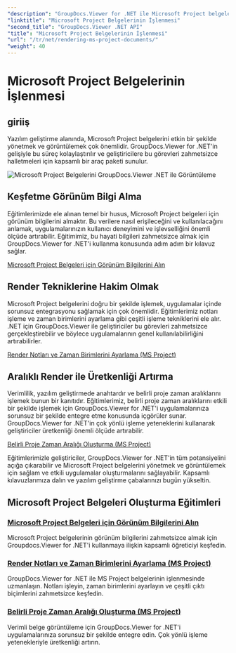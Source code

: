 ```yaml
---
"description": "GroupDocs.Viewer for .NET ile Microsoft Project belgeleri için görünüm bilgilerini zahmetsizce alın. Çok yönlü işleme yetenekleriyle üretkenliği artırın."
"linktitle": "Microsoft Project Belgelerinin İşlenmesi"
"second_title": "GroupDocs.Viewer .NET API"
"title": "Microsoft Project Belgelerinin İşlenmesi"
"url": "/tr/net/rendering-ms-project-documents/"
"weight": 40
---
```


# Microsoft Project Belgelerinin İşlenmesi

## giriiş

Yazılım geliştirme alanında, Microsoft Project belgelerini etkin bir şekilde yönetmek ve görüntülemek çok önemlidir. GroupDocs.Viewer for .NET'in gelişiyle bu süreç kolaylaştırılır ve geliştiricilere bu görevleri zahmetsizce halletmeleri için kapsamlı bir araç paketi sunulur.

![Microsoft Project Belgelerini GroupDocs.Viewer .NET ile Görüntüleme](/viewer/rendering-microsoft-project-documents/image.png)

## Keşfetme Görünüm Bilgi Alma
Eğitimlerimizde ele alınan temel bir husus, Microsoft Project belgeleri için görünüm bilgilerini almaktır. Bu verilere nasıl erişileceğini ve kullanılacağını anlamak, uygulamalarınızın kullanıcı deneyimini ve işlevselliğini önemli ölçüde artırabilir. Eğitimimiz, bu hayati bilgileri zahmetsizce almak için GroupDocs.Viewer for .NET'i kullanma konusunda adım adım bir kılavuz sağlar.

[Microsoft Project Belgeleri için Görünüm Bilgilerini Alın](./get-view-info-ms-project/)

## Render Tekniklerine Hakim Olmak
Microsoft Project belgelerini doğru bir şekilde işlemek, uygulamalar içinde sorunsuz entegrasyonu sağlamak için çok önemlidir. Eğitimlerimiz notları işleme ve zaman birimlerini ayarlama gibi çeşitli işleme tekniklerini ele alır. .NET için GroupDocs.Viewer ile geliştiriciler bu görevleri zahmetsizce gerçekleştirebilir ve böylece uygulamalarının genel kullanılabilirliğini artırabilirler.

[Render Notları ve Zaman Birimlerini Ayarlama (MS Project)](./render-notes-and-adjust-time-ms-project/)

## Aralıklı Render ile Üretkenliği Artırma
Verimlilik, yazılım geliştirmede anahtardır ve belirli proje zaman aralıklarını işlemek bunun bir kanıtıdır. Eğitimlerimiz, belirli proje zaman aralıklarını etkili bir şekilde işlemek için GroupDocs.Viewer for .NET'i uygulamalarınıza sorunsuz bir şekilde entegre etme konusunda içgörüler sunar. GroupDocs.Viewer for .NET'in çok yönlü işleme yeteneklerini kullanarak geliştiriciler üretkenliği önemli ölçüde artırabilir.

[Belirli Proje Zaman Aralığı Oluşturma (MS Project)](./render-project-time-interval-ms-project/)

Eğitimlerimizle geliştiriciler, GroupDocs.Viewer for .NET'in tüm potansiyelini açığa çıkarabilir ve Microsoft Project belgelerini yönetmek ve görüntülemek için sağlam ve etkili uygulamalar oluşturmalarını sağlayabilir. Kapsamlı kılavuzlarımıza dalın ve yazılım geliştirme çabalarınızı bugün yükseltin.
## Microsoft Project Belgeleri Oluşturma Eğitimleri
### [Microsoft Project Belgeleri için Görünüm Bilgilerini Alın](./get-view-info-ms-project/)
Microsoft Project belgelerinin görünüm bilgilerini zahmetsizce almak için Groupdocs.Viewer for .NET'i kullanmaya ilişkin kapsamlı öğreticiyi keşfedin.
### [Render Notları ve Zaman Birimlerini Ayarlama (MS Project)](./render-notes-and-adjust-time-ms-project/)
GroupDocs.Viewer for .NET ile MS Project belgelerinin işlenmesinde uzmanlaşın. Notları işleyin, zaman birimlerini ayarlayın ve çeşitli çıktı biçimlerini zahmetsizce keşfedin.
### [Belirli Proje Zaman Aralığı Oluşturma (MS Project)](./render-project-time-interval-ms-project/)
Verimli belge görüntüleme için GroupDocs.Viewer for .NET'i uygulamalarınıza sorunsuz bir şekilde entegre edin. Çok yönlü işleme yetenekleriyle üretkenliği artırın.